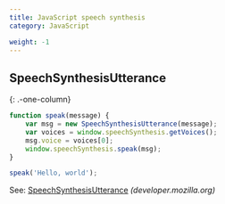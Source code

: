 ```yaml
---
title: JavaScript speech synthesis
category: JavaScript

weight: -1
---
```


## SpeechSynthesisUtterance

{: .-one-column}

```js
function speak(message) {
    var msg = new SpeechSynthesisUtterance(message);
    var voices = window.speechSynthesis.getVoices();
    msg.voice = voices[0];
    window.speechSynthesis.speak(msg);
}
```

```js
speak('Hello, world');
```

See: [SpeechSynthesisUtterance](https://developer.mozilla.org/en-US/docs/Web/API/SpeechSynthesisUtterance) _(developer.mozilla.org)_

